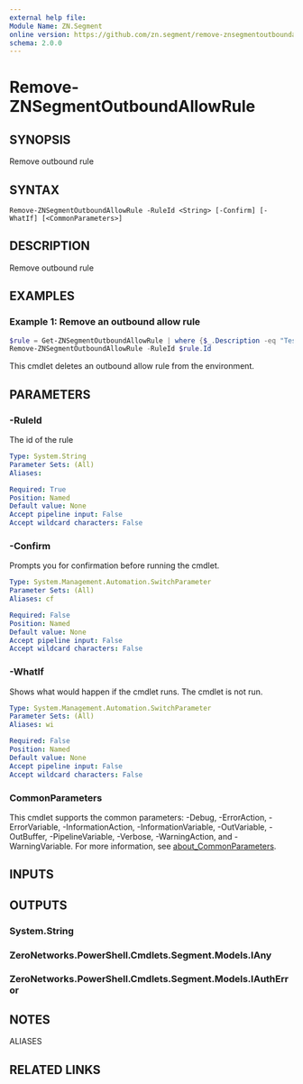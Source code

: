 ```yaml
---
external help file:
Module Name: ZN.Segment
online version: https://github.com/zn.segment/remove-znsegmentoutboundallowrule
schema: 2.0.0
---
```


# Remove-ZNSegmentOutboundAllowRule

## SYNOPSIS
Remove outbound rule

## SYNTAX

```
Remove-ZNSegmentOutboundAllowRule -RuleId <String> [-Confirm] [-WhatIf] [<CommonParameters>]
```

## DESCRIPTION
Remove outbound rule

## EXAMPLES

### Example 1: Remove an outbound allow rule
```powershell
$rule = Get-ZNSegmentOutboundAllowRule | where {$_.Description -eq "Test Rule"}
Remove-ZNSegmentOutboundAllowRule -RuleId $rule.Id
```

This cmdlet deletes an outbound allow rule from the environment.

## PARAMETERS

### -RuleId
The id of the rule

```yaml
Type: System.String
Parameter Sets: (All)
Aliases:

Required: True
Position: Named
Default value: None
Accept pipeline input: False
Accept wildcard characters: False
```

### -Confirm
Prompts you for confirmation before running the cmdlet.

```yaml
Type: System.Management.Automation.SwitchParameter
Parameter Sets: (All)
Aliases: cf

Required: False
Position: Named
Default value: None
Accept pipeline input: False
Accept wildcard characters: False
```

### -WhatIf
Shows what would happen if the cmdlet runs.
The cmdlet is not run.

```yaml
Type: System.Management.Automation.SwitchParameter
Parameter Sets: (All)
Aliases: wi

Required: False
Position: Named
Default value: None
Accept pipeline input: False
Accept wildcard characters: False
```

### CommonParameters
This cmdlet supports the common parameters: -Debug, -ErrorAction, -ErrorVariable, -InformationAction, -InformationVariable, -OutVariable, -OutBuffer, -PipelineVariable, -Verbose, -WarningAction, and -WarningVariable. For more information, see [about_CommonParameters](http://go.microsoft.com/fwlink/?LinkID=113216).

## INPUTS

## OUTPUTS

### System.String

### ZeroNetworks.PowerShell.Cmdlets.Segment.Models.IAny

### ZeroNetworks.PowerShell.Cmdlets.Segment.Models.IAuthError

## NOTES

ALIASES

## RELATED LINKS

